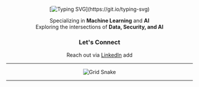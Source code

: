 <div align="center">

[![Typing SVG](https://readme-typing-svg.demolab.com?font=Fira+Code&pause=1000&color=CFF7F5&multiline=true&width=435&lines=+Hi+there%2C+I'm+Anupam+Ds+%F0%9F%91%8B;A+Tech+Enthusiast;Specializing+in+Machine+Learning+and+AI;Exploring+the+intersections+of+Data%2C+Security%2C+and+AI+;Let's+Connect;Reach+out+via+%5BLinkedIn%5D(www.linkedin.com%2Fin%2Fanupam-ds-595ab1327)++)](https://git.io/typing-svg)
 
Specializing in **Machine Learning** and **AI**  
Exploring the intersections of **Data, Security, and AI**  



### **Let's Connect**  
Reach out via [LinkedIn](www.linkedin.com/in/anupam-ds-595ab1327)  add

---
 
![Grid Snake](https://raw.githubusercontent.com/ethicalanp/ethicalanp/output/github-contribution-grid-snake.svg)  

---

</div>
